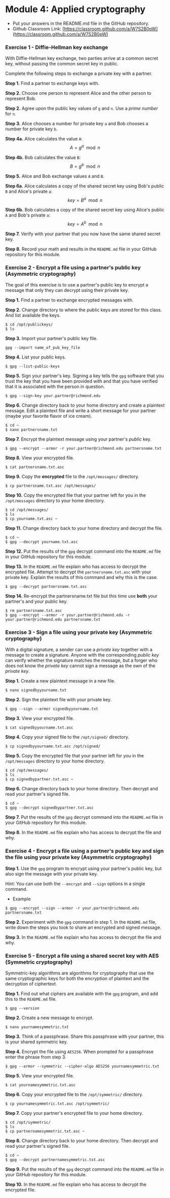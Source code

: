 # Module 4: Applied cryptography

* Put your answers in the README.md file in the GitHub repository.
* Github Classroom Link: [https://classroom.github.com/a/W7S2B0pW](https://classroom.github.com/a/W7S2B0pW)

### Exercise 1 - Diffie-Hellman key exchange

With Diffie-Hellman key exchange, two parties arrive at a common secret key, without passing the common secret key in public.

Complete the following steps to exchange a private key with a partner.

__Step 1.__ Find a partner to exchange keys with.

__Step 2.__ Choose one person to represent Alice and the other person to represent Bob. 

__Step 2.__ Agree upon the public key values of `g` and `n`. Use a _prime number_ for `n`.

__Step 3.__ Alice chooses a number for private key `a` and Bob chooses a number for private key `b`.

__Step 4a.__ Alice calculates the value `A`:
$$A = g^a \mod n$$

__Step 4b.__ Bob calculates the value `B`:
$$B = g^b \mod n$$

__Step 5.__ Alice and Bob exchange values `A` and `B`.

__Step 6a.__ Alice calculates a copy of the shared secret key using Bob's public `B` and Alice's private `a`:
$$key = B^a \mod n$$

__Step 6b.__ Bob calculates a copy of the shared secret key using Alice's public `A` and Bob's private `a`:
$$key = A^b \mod n$$

__Step 7.__ Verify with your partner that you now have the same shared secret key.

__Step 8.__ Record your math and results in the `README.md` file in your GitHub repository for this module. 


### Exercise 2 - Encrypt a file using a partner's public key (Asymmetric cryptography)

The goal of this exercise is to use a partner's public key to encrypt a message that only they can decrypt using their private key.

__Step 1.__ Find a partner to exchange encrypted messages with.

__Step 2.__ Change directory to where the public keys are stored for this class. And list available the keys.
```
$ cd /opt/publickeys/
$ ls
```

__Step 3.__ Import your partner's public key file. 
```
gpg --import name_of_pub_key_file
```

__Step 4.__ List your public keys.
```
$ gpg --list-public-keys
```

__Step 5.__ Sign your partner's key. Signing a key tells the `gpg` software that you trust the key that you have been provided with and that you have verified that it is associated with the person in question.
```
$ gpg --sign-key your.partner@richmond.edu
```

__Step 6.__ Change directory back to your home directory and create a plaintext message. Edit a plaintext file and write a short message for your partner (maybe your favorite flavor of ice cream).
```
$ cd ~
$ nano partnersname.txt
```

__Step 7.__ Encrypt the plaintext message using your partner's _public_ key. 
```
$ gpg --encrypt --armor -r your.partner@richmond.edu partnersname.txt
```

__Step 8.__ View your encrypted file.
```
$ cat partnersname.txt.asc
```

__Step 9.__ Copy the __encrypted__ file to the `/opt/messages/` directory.
```
$ cp partnersname.txt.asc /opt/messages/
```

__Step 10.__ Copy the encrypted file that your partner left for you in the `/opt/messages` directory to your home directory.
```
$ cd /opt/messages/
$ ls 
$ cp yourname.txt.asc ~
```

__Step 11.__ Change directory back to your home directory and decrypt the file.
```
$ cd ~
$ gpg --decrypt yourname.txt.asc
```

__Step 12.__ Put the results of the `gpg` decrypt command into the `README.md` file in your GitHub repository for this module. 

__Step 13.__ In the `README.md` file explain who has access to decrypt the encrypted file. Attempt to decrypt the `partnersname.txt.asc` with your private key. Explain the results of this command and why this is the case.
```
$ gpg --decrypt partnersname.txt.asc
```

__Step 14.__ Re-encrypt the partnersname.txt file but this time use __both__ your partner's and your public key.
```
$ rm partnersname.txt.asc
$ gpg --encrypt --armor -r your.partner@richmond.edu -r your.partner@richmond.edu partnersname.txt
```




### Exercise 3 -  Sign a file using your private key (Asymmetric cryptography)

With a digital signature, a sender can use a _private key_ together with a message to create a signature. Anyone with the corresponding _public key_ can verify whether the signature matches the message, but a forger who does not know the _private key_ cannot sign a message as the own of the _private key_.

__Step 1.__ Create a new plaintext message in a new file.
```
$ nano signedbyyourname.txt
```

__Step 2.__ Sign the plaintext file with your private key.
```
$ gpg --sign --armor signedbyyourname.txt
```

__Step 3.__ View your encrypted file.
```
$ cat signedbyyourname.txt.asc
```

__Step 4.__ Copy your signed file to the `/opt/signed/` directory.
```
$ cp signedbyyourname.txt.asc /opt/signed/
```

__Step 5.__ Copy the encrypted file that your partner left for you in the `/opt/messages` directory to your home directory.
```
$ cd /opt/messages/
$ ls 
$ cp signedbypartner.txt.asc ~
```

__Step 6.__ Change directory back to your home directory. Then decrypt and read your partner's signed file.
```
$ cd ~
$ gpg --decrypt signedbypartner.txt.asc
```

__Step 7.__ Put the results of the `gpg` decrypt command into the `README.md` file in your GitHub repository for this module.

__Step 8.__ In the `README.md` file explain who has access to decrypt the file and why.


### Exercise 4 - Encrypt a file using a partner's public key and sign the file using your private key (Asymmetric cryptography)

__Step 1.__ Use the `gpg` program to encrypt using your partner's public key, but also sign the message with your private key. 

Hint: You can use both the `--encrypt` and `--sign` options in a single command.

* Example
```
$ gpg --encrypt --sign --armor -r your.partner@richmond.edu partnersname.txt
```

__Step 2.__ Experiment with the `gpg` command in step 1.  In the `README.md` file, write down the steps you took to share an encrypted and signed message. 

__Step 3.__ In the `README.md` file explain who has access to decrypt the file and why.


### Exercise 5 - Encrypt a file using a shared secret key with AES (Symmetric cryptography)

Symmetric-key algorithms are algorithms for cryptography that use the same cryptographic keys for both the encryption of plaintext and the decryption of ciphertext. 

__Step 1.__ Find out what ciphers are available with the `gpg` program, and add this to the `README.md` file.
```
$ gpg --version
```

__Step 2.__ Create a new message to encrypt.
```
$ nano yournamesymmetric.txt
```

__Step 3.__ Think of a passphrase. Share this passphrase with your partner, this is your shared symmetric key.

__Step 4.__ Encrypt the file using `AES256`. When prompted for a passphrase enter the phrase from step 3. 
```
$ gpg --armor --symmetric --cipher-algo AES256 yournamesymmetric.txt
```

__Step 5.__ View your encrypted file.
```
$ cat yournamesymmetric.txt.asc
```

__Step 6.__ Copy your encrypted file to the `/opt/symmetric/` directory.
```
$ cp yournamesymmetric.txt.asc /opt/symmetric/
```

__Step 7.__ Copy your partner's encrypted file to your home directory.
```
$ cd /opt/symmetric/
$ ls
$ cp partnernamesymmetric.txt.asc ~
```

__Step 8.__ Change directory back to your home directory. Then decrypt and read your partner's signed file. 
```
$ cd ~
$ gpg --decrypt partnernamesymmetric.txt.asc
```

__Step 9.__ Put the results of the `gpg` decrypt command into the `README.md` file in your GitHub repository for this module.

__Step 10.__ In the `README.md` file explain who has access to decrypt the encrypted file.





